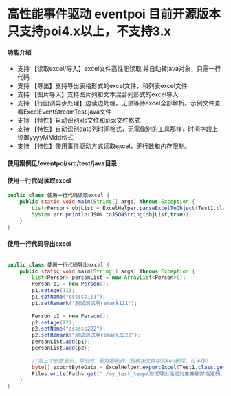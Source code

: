 # 高性能事件驱动  eventpoi 目前开源版本只支持poi4.x以上，不支持3.x

#### 功能介绍
- 支持 【读取excel/导入】excel文件高性能读取 并自动转java对象，只需一行代码
- 支持 【导出】支持导出表格形式的excel文件，和列表excel文件
- 支持 【图片导入】支持图片列和文本混合列形式的excel导入
- 支持 【行回调异步处理】边读边处理，无须等待excel全部解析。示例文件查看ExcelEventStreamTest.java文件
- 支持 【特性】自动识别xls文件和xlsx文件格式
- 支持 【特性】自动识别date列时间格式，无需像别的工具那样，时间字段上设置yyyyMMdd格式
- 支持 【特性】使用事件驱动方式读取excel，无行数和内存限制。

#### 使用案例见/eventpoi/src/test/java目录
#### 使用一行代码读取excel
```java
public class 使用一行代码读取excel {
    public static void main(String[] args) throws Exception {
        List<Person> objList = ExcelHelper.parseExcelToObject(Test1.class.getResourceAsStream("demo1.xlsx"), Test1.class.getResourceAsStream("demo1Templete.xlsx"), Person.class);
        System.err.println(JSON.toJSONString(objList,true));
    }
}
```

#### 使用一行代码导出excel
```java

public class 使用一行代码导出excel {
    public static void main(String[] args) throws Exception {
        List<Person> personList = new ArrayList<Person>();
        Person p1 = new Person();
        p1.setAge(11);
        p1.setName("ssssss111");
        p1.setRemark("测试测试啊remark111");
        
        Person p2 = new Person();
        p2.setAge(22);
        p2.setName("ssssss222");
        p2.setRemark("测试测试啊remark2222");
        personList.add(p1);
        personList.add(p2);
        
        //第三个参数表示，导出时，删除那些列（按模板文件中的key删除，可不传）
        byte[] exportByteData = ExcelHelper.exportExcel(Test1.class.getResourceAsStream("demo1Templete.xlsx"), personList, "${salary}");
        Files.write(Paths.get("./my_test_temp/测试导出指定对象并删除指定列.xlsx"), exportByteData);
    }
}

```